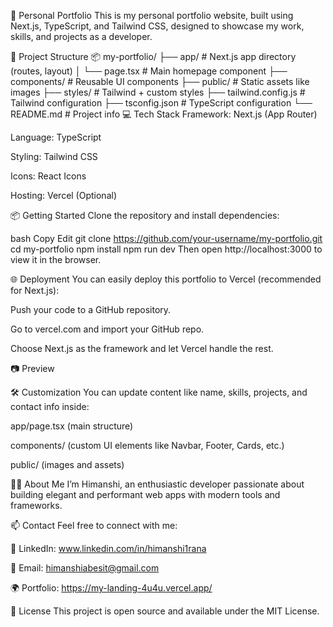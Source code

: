🚀 Personal Portfolio
This is my personal portfolio website, built using Next.js, TypeScript, and Tailwind CSS, designed to showcase my work, skills, and projects as a developer.

📁 Project Structure
📦 my-portfolio/
├── app/                 # Next.js app directory (routes, layout)
│   └── page.tsx         # Main homepage component
├── components/          # Reusable UI components
├── public/              # Static assets like images
├── styles/              # Tailwind + custom styles
├── tailwind.config.js   # Tailwind configuration
├── tsconfig.json        # TypeScript configuration
└── README.md            # Project info
💻 Tech Stack
Framework: Next.js (App Router)

Language: TypeScript

Styling: Tailwind CSS

Icons: React Icons

Hosting: Vercel (Optional)

📦 Getting Started
Clone the repository and install dependencies:

bash
Copy
Edit
git clone https://github.com/your-username/my-portfolio.git
cd my-portfolio
npm install
npm run dev
Then open http://localhost:3000 to view it in the browser.

🌐 Deployment
You can easily deploy this portfolio to Vercel (recommended for Next.js):

Push your code to a GitHub repository.

Go to vercel.com and import your GitHub repo.

Choose Next.js as the framework and let Vercel handle the rest.

📷 Preview
<!-- Or use the uploaded file name -->

🛠️ Customization
You can update content like name, skills, projects, and contact info inside:

app/page.tsx (main structure)

components/ (custom UI elements like Navbar, Footer, Cards, etc.)

public/ (images and assets)

🙋‍♀️ About Me
I’m Himanshi, an enthusiastic developer passionate about building elegant and performant web apps with modern tools and frameworks.

📫 Contact
Feel free to connect with me:

💼 LinkedIn: www.linkedin.com/in/himanshi1rana

📧 Email: himanshiabesit@gmail.com

🌍 Portfolio: https://my-landing-4u4u.vercel.app/

📄 License
This project is open source and available under the MIT License.
